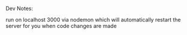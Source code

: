 Dev Notes:

run on localhost 3000 via nodemon which will automatically restart the server for you when code changes are made 
